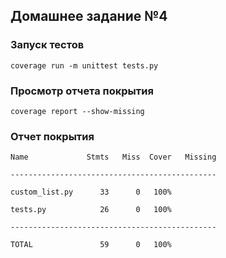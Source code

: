 ## Домашнее задание №4

### Запуск тестов

`coverage run -m unittest tests.py`

### Просмотр отчета покрытия

`coverage report --show-missing`

### Отчет покрытия

`Name             Stmts   Miss  Cover   Missing`

`----------------------------------------------`

`custom_list.py      33      0   100%`

`tests.py            26      0   100%`

`----------------------------------------------`

`TOTAL               59      0   100%`